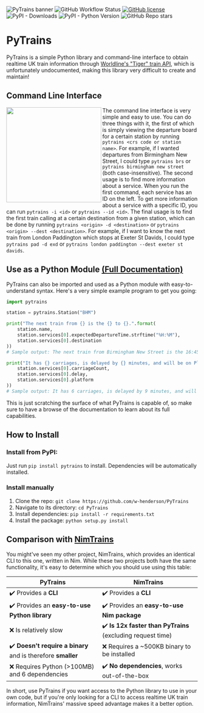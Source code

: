 ![PyTrains banner](https://raw.githubusercontent.com/w-henderson/PyTrains/master/assets/banner.png)
![GitHub Workflow Status](https://img.shields.io/github/workflow/status/w-henderson/PyTrains/PyTrains-Tests) [![GitHub license](https://img.shields.io/github/license/w-henderson/PyTrains)](https://github.com/w-henderson/PyTrains/blob/master/LICENSE) ![PyPI - Downloads](https://img.shields.io/pypi/dm/PyTrains) ![PyPI - Python Version](https://img.shields.io/pypi/pyversions/PyTrains) ![GitHub Repo stars](https://img.shields.io/github/stars/w-henderson/PyTrains)

# PyTrains

PyTrains is a simple Python library and command-line interface to obtain realtime UK train information through [Worldline's "Tiger" train API](http://iris2.rail.co.uk/tiger/), which is unfortunately undocumented, making this library very difficult to create and maintain!

## Command Line Interface
<img src="https://raw.githubusercontent.com/w-henderson/PyTrains/master/assets/example_cli_output.png" align="left" width="250">

The command line interface is very simple and easy to use. You can do three things with it, the first of which is simply viewing the departure board for a certain station by running `pytrains <crs code or station name>`. For example, if I wanted departures from Birmingham New Street, I could type `pytrains brs` or `pytrains birmingham new street` (both case-insensitive). The second usage is to find more information about a service. When you run the first command, each service has an ID on the left. To get more information about a service with a specific ID, you can run `pytrains -i <id>` or `pytrains --id <id>`. The final usage is to find the first train calling at a certain destination from a given station, which can be done by running `pytrains <origin> -d <destination>` or `pytrains <origin> --dest <destination>`. For example, if I want to know the next train from London Paddington which stops at Exeter St Davids, I could type `pytrains pad -d exd` or `pytrains london paddington --dest exeter st davids`.

## Use as a Python Module [(Full Documentation)](https://github.com/w-henderson/PyTrains/blob/master/DOCUMENTATION.md)
PyTrains can also be imported and used as a Python module with easy-to-understand syntax. Here's a very simple example program to get you going:
```py
import pytrains

station = pytrains.Station("BHM")

print("The next train from {} is the {} to {}.".format(
    station.name,
    station.services[0].expectedDepartureTime.strftime("%H:%M"),
    station.services[0].destination
))
# Sample output: The next train from Birmingham New Street is the 16:45 to Four Oaks.

print("It has {} carriages, is delayed by {} minutes, and will be on Platform {}.".format(
    station.services[0].carriageCount,
    station.services[0].delay,
    station.services[0].platform
))
# Sample output: It has 6 carriages, is delayed by 9 minutes, and will be on Platform 8.
```

This is just scratching the surface of what PyTrains is capable of, so make sure to have a browse of the documentation to learn about its full capabilities.

## How to Install

### Install from PyPI:
Just run `pip install pytrains` to install. Dependencies will be automatically installed.

### Install manually
1. Clone the repo: `git clone https://github.com/w-henderson/PyTrains`
2. Navigate to its directory: `cd PyTrains`
3. Install dependencies: `pip install -r requirements.txt`
4. Install the package: `python setup.py install`

## Comparison with [NimTrains](https://github.com/w-henderson/NimTrains)
You might've seen my other project, NimTrains, which provides an identical CLI to this one, written in Nim. While these two projects both have the same functionality, it's easy to determine which you should use using this table:

| PyTrains | NimTrains |
| --- | --- |
| ✔️ Provides a **CLI** | ✔️ Provides a **CLI** |
| ✔️ Provides an **easy-to-use Python library** | ✔️ Provides an **easy-to-use Nim package** |
| ❌ Is relatively slow | ✔️ **Is 12x faster than PyTrains** (excluding request time) |
| ✔️ **Doesn't require a binary** and is therefore **smaller** | ❌ Requires a ~500KB binary to be installed |
| ❌ Requires Python (>100MB) and 6 dependencies | ✔️ **No dependencies**, works out-of-the-box |

In short, use PyTrains if you want access to the Python library to use in your own code, but if you're only looking for a CLI to access realtime UK train information, NimTrains' massive speed advantage makes it a better option.